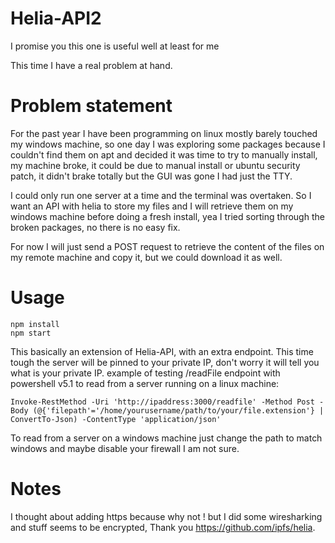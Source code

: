 # Helia-API2

I promise you this one is useful well at least for me 

This time I have a real problem at hand.


# Problem statement

For the past year I have been programming on linux mostly barely touched my windows machine, so one day I was exploring some packages because I couldn't find them on apt and decided it was time to try to manually install, my machine broke, it could be due to manual install or ubuntu security patch, it didn't brake totally but the GUI was gone I had just the TTY.

I could only run one server at a time and the terminal was overtaken.
So I want an API with helia to store my files and I will retrieve them on my windows machine before doing a fresh install, yea I tried sorting through the broken packages, no there is no easy fix.

For now I will just send a POST request to retrieve the content of the files on my remote machine and copy it, but we could download it as well.

# Usage 

```
npm install
npm start
```
This basically an extension of Helia-API, with an extra endpoint. This time tough the server will be pinned to your private IP, don't worry it will tell you what is your private IP.
example of testing /readFile endpoint with powershell v5.1 to read from a server running on a linux machine:
```
Invoke-RestMethod -Uri 'http://ipaddress:3000/readfile' -Method Post -Body (@{'filepath'='/home/yourusername/path/to/your/file.extension'} | ConvertTo-Json) -ContentType 'application/json'
```
To read from a server on a windows machine just change the path to match windows and maybe disable your firewall I am not sure.

# Notes

I thought about adding https because why not ! but I did some wiresharking and stuff seems to be encrypted, Thank you https://github.com/ipfs/helia.



